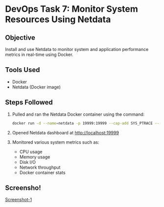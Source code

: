# DevOps Task 7: Monitor System Resources Using Netdata

## Objective
Install and use Netdata to monitor system and application performance metrics in real-time using Docker.

## Tools Used
- Docker
- Netdata (Docker image)

## Steps Followed
1. Pulled and ran the Netdata Docker container using the command:
   ```bash
   docker run -d --name=netdata -p 19999:19999 --cap-add SYS_PTRACE --security-opt apparmor=unconfined netdata/netdata
   ```

2. Opened Netdata dashboard at [http://localhost:19999](http://localhost:19999)

3. Monitored various system metrics such as:
   - CPU usage
   - Memory usage
   - Disk I/O
   - Network throughput
   - Docker container stats

## Screensho!
[Screenshot-1](https://github.com/user-attachments/assets/e2f0bed8-02bb-4ede-bf84-ba47c438f1bc)

